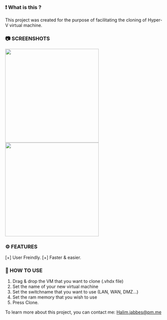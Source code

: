 ### ❗ What is this ?

This project was created for the purpose 
of facilitating the cloning of Hyper-V virtual machine.

### 📷 SCREENSHOTS

<img src="https://i.ibb.co/tKP1YcZ/01.png" width=300 align="center">

<img src="https://i.ibb.co/HNb4stR/02.png" width=300 align="center">

### ⚙️ FEATURES

[+] User Freindly.
[+] Faster & easier.

### 📖 HOW TO USE

1. Drag & drop the VM that you want to clone (.vhdx file)
2. Set the name of your new virtual machine
3. Set the switchname that you want to use (LAN, WAN, DMZ...)
4. Set the ram memory that you wish to use
5. Press Clone.

To learn more about this project, you can contact me:
Halim.jabbes@pm.me
